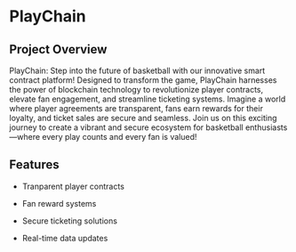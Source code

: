 # PlayChain


## Project Overview

PlayChain: Step into the future of basketball with our innovative smart contract platform! Designed to transform the game, PlayChain harnesses the power of blockchain technology to revolutionize player contracts, elevate fan engagement, and streamline ticketing systems. Imagine a world where player agreements are transparent, fans earn rewards for their loyalty, and ticket sales are secure and seamless. Join us on this exciting journey to create a vibrant and secure ecosystem for basketball enthusiasts—where every play counts and every fan is valued!


## Features

- Tranparent player contracts

- Fan reward systems

- Secure ticketing solutions

- Real-time data updates 